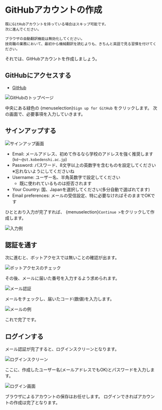 # GitHubアカウントの作成

```{note}
既にGitHubアカウントを持っている場合はスキップ可能です。
次に進んでください。
```

```{warning}
ブラウザの自動翻訳機能は無効化してください。
技術職の業務において、最初から機械翻訳を読むよりも、きちんと英語で見る習慣を付けてください。
```

それでは、GitHubアカウントを作成しましょう。

## GitHubにアクセスする

- [GitHub](https://github.com/)

![GitHubのトップページ](images/gh-top.png)

中央にある緑色の {menuselection}`Sign up for GitHub` をクリックします。
次の画面で、必要事項を入力していきます。

## サインアップする

![サインアップ画面](images/gh-signup.png)

- Email: メールアドレス、初めて作るなら学校のアドレスを強く推奨します(`kd〜@st.kobedenshi.ac.jp`)
- Password: パスワード、8文字以上の英数字を含むものを設定してください ※忘れないようにしてくださいね
- Username: ユーザー名、半角英数字で設定してください
    - 既に使われているものは拒否されます
- Your Country: 国、Japanを選択してください(多分自動で選ばれてます)
- Email preferences: メールの受信設定、特に必要なければそのままでOKです

ひととおり入力が完了すれば、 {menuselection}`Continue >`をクリックして作成します。

![入力例](images/gh-signup-sample.png)

## 認証を通す

次に進むと、ボットアクセスでは無いことの確認が出ます。

![ボットアクセスのチェック](images/gh-verify-bot.png)

その後、メールに届いた番号を入力するよう求められます。

![メール認証](images/gh-verify-code.png)

メールをチェックし、届いたコード(数値)を入力します。

![メールの例](images/gh-mail.png)

これで完了です。

## ログインする

メール認証が完了すると、ログインスクリーンとなります。

![ログインスクリーン](images/gh-login.png)

ここに、作成したユーザー名(メールアドレスでもOK)とパスワードを入力します。

![ログイン画面](images/gh-login-sample.png)

ブラウザによるアカウントの保存はお任せします。
ログインできればアカウントの作成は完了となります。

